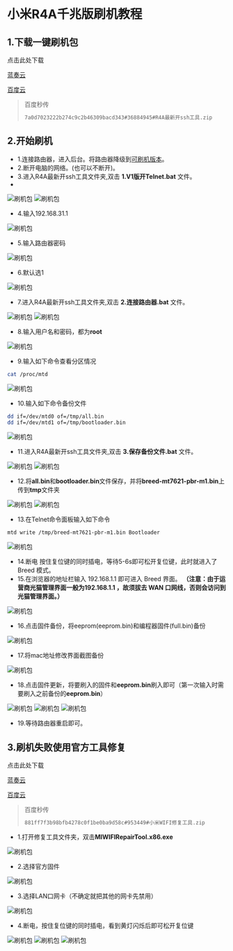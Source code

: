 # 小米R4A千兆版刷机教程
## 1.下载一键刷机包

点击此处下载

[蓝奏云](https://wwwv.lanzouw.com/icka50szlzoj)

[百度云](https://pan.baidu.com/s/15TrdfTNS6tw1LkJSUxuyDQ?pwd=nqag)

> 百度秒传
> ``` bash
> 7a0d7023222b274c9c2b46309bacd343#36884945#R4A最新开ssh工具.zip
> ```

## 2.开始刷机

- 1.连接路由器，进入后台。将路由器降级到[可刷机版本](./MIR4A_firmware_2.28.62/miwifi_r4a_firmware_72d65_2.28.62.bin)。
- 2.断开电脑的网络。(也可以不断开)。
- 3.进入R4A最新开ssh工具文件夹,双击 **1.V1版开Telnet.bat** 文件。
- 
![刷机包](img/1.png)
![刷机包](img/3.png)
- 4.输入192.168.31.1

![刷机包](img/4.png)
- 5.输入路由器密码

![刷机包](img/5.png)
- 6.默认选1

![刷机包](img/6.png)
- 7.进入R4A最新开ssh工具文件夹,双击 **2.连接路由器.bat** 文件。

![刷机包](img/1.png)
![刷机包](img/7.png)
- 8.输入用户名和密码，都为**root**

![刷机包](img/8.png)
- 9.输入如下命令查看分区情况
  
 ```bash
 cat /proc/mtd
 ```
 ![刷机包](img/9.png)
 - 10.输入如下命令备份文件

 ```bash
 dd if=/dev/mtd0 of=/tmp/all.bin
 dd if=/dev/mtd1 of=/tmp/bootloader.bin
 ```
 ![刷机包](img/10.png)
 - 11.进入R4A最新开ssh工具文件夹,双击 **3.保存备份文件.bat** 文件。

![刷机包](img/1.png)
![刷机包](img/11.png)
 - 12.将**all.bin**和**bootloader.bin**文件保存，并将**breed-mt7621-pbr-m1.bin**上传到**tmp**文件夹

![刷机包](img/12.png)
![刷机包](img/13.png)
- 13.在Telnet命令面板输入如下命令

 ```bash
 mtd write /tmp/breed-mt7621-pbr-m1.bin Bootloader
 ```  
 ![刷机包](img/14.png)
- 14.断电 按住复位键的同时插电，等待5-6s即可松开复位键，此时就进入了 Breed 模式。
- 15.在浏览器的地址栏输入 192.168.1.1 即可进入 Breed 界面。
  **（注意：由于运营商光猫管理界面一般为192.168.1.1 ，故须拔去 WAN 口网线，否则会访问到光猫管理界面。）**

![刷机包](img/15.png)
- 16.点击固件备份，将eeprom(eeprom.bin)和编程器固件(full.bin)备份

 ![刷机包](img/16.png)
- 17.将mac地址修改界面截图备份

![刷机包](img/17.png)
- 18.点击固件更新，将要刷入的固件和**eeprom.bin**刷入即可（第一次输入时需要刷入之前备份的**eeprom.bin**）

![刷机包](img/18.png)
![刷机包](img/19.png)
![刷机包](img/20.png)
- 19.等待路由器重启即可。
  
## 3.刷机失败使用官方工具修复
点击此处下载

[蓝奏云](https://wwwv.lanzouw.com/io1mF0szwyqb)

[百度云](https://pan.baidu.com/s/1PysAYvUyfiCm_y0jnKJAnA?pwd=zz5w)

> 百度秒传
> ``` bash
> 881ff7f3b98bfb4278c0f1be0ba9d58c#953449#小米WIFI修复工具.zip
> ```

- 1.打开修复工具文件夹，双击**MIWIFIRepairTool.x86.exe**
  
![刷机包](img/1-0.png)

- 2.选择官方固件

![刷机包](img/1-1.png)
- 3.选择LAN口网卡（不确定就把其他的网卡先禁用）

![刷机包](img/1-2.png)
- 4.断电，按住复位键的同时插电，看到黄灯闪烁后即可松开复位键

![刷机包](img/1-3.png)
![刷机包](img/1-4.png)
![刷机包](img/1-5.png)
